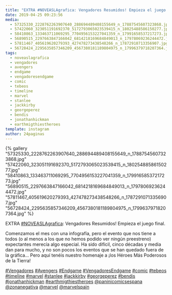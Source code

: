 ```yaml
---
title: "EXTRA #NOVEASLAgrafica: Vengadores Resumidos! Empieza el juego final"
date: 2019-04-25 09:23:56
media: 
  - 57325330_2228762263907640_288694489408155649_n_17887545607323868.jpg
  - 57422060_323051191692370_5172793065023539415_n_18025488586150277.jpg
  - 58410863_133463711069295_7704956153227041359_n_17991658537217273.jpg
  - 56890515_2297663847166042_6814218169684849013_n_17978069236244472.jpg
  - 57811467_405619620279393_427478273438548266_n_17872910713356907.jpg
  - 56728424_2295635857346209_4567380181189804975_n_17996379718207364.jpg
tags: 
  - noveaslagrafica
  - vengadores
  - avengers
  - endgame
  - vengadoresendgame
  - comic
  - tebeos
  - timeline
  - marvel
  - stanlee
  - jackkirby
  - georgeperez
  - bendis
  - jonathanhickman
  - earthmigthiestheroes
template: instagram
author: 24paginas
---
```


{% gallery "57325330_2228762263907640_288694489408155649_n_17887545607323868.jpg" "57422060_323051191692370_5172793065023539415_n_18025488586150277.jpg" "58410863_133463711069295_7704956153227041359_n_17991658537217273.jpg" "56890515_2297663847166042_6814218169684849013_n_17978069236244472.jpg" "57811467_405619620279393_427478273438548266_n_17872910713356907.jpg" "56728424_2295635857346209_4567380181189804975_n_17996379718207364.jpg" %}

EXTRA [#NOVEASLAgrafica](/tags/noveaslagrafica): Vengadores Resumidos! Empieza el juego final.

Comenzamos el mes con una infografía, pero el evento que nos tiene a todos (o al menos a los que no hemos podido ver ningún preestreno) expectantes merecía algo especial. Ha sido difícil, cinco décadas y media dan para mucho, y no son pocos los eventos que se han quedado fuera de la gráfica... Pero aquí tenéis nuestro homenaje a ¡los Héroes Más Poderosos de la Tierra!

[#Vengadores](/tags/vengadores) [#Avengers](/tags/avengers) [#Endgame](/tags/endgame) [#VengadoresEndgame](/tags/vengadoresendgame) [#comic](/tags/comic) [#tebeos](/tags/tebeos) [#timeline](/tags/timeline) [#marvel](/tags/marvel) [#stanlee](/tags/stanlee) [#jackkirby](/tags/jackkirby) [#georgeperez](/tags/georgeperez) [#bendis](/tags/bendis) [#jonathanhickman](/tags/jonathanhickman) [#earthmigthiestheroes](/tags/earthmigthiestheroes) [@paninicomicsespana](https://instagram.com/paninicomicsespana) [@zonanegativa](https://instagram.com/zonanegativa) [@marvel](https://instagram.com/marvel) [@marvelspain](https://instagram.com/marvelspain)
